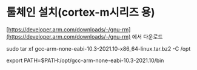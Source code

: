 # 툴체인 설치(cortex-m시리즈 용)

[https://developer.arm.com/downloads/-/gnu-rm](https://developer.arm.com/downloads/-/gnu-rm) 에서 다운로드

sudo tar xf gcc-arm-none-eabi-10.3-2021.10-x86_64-linux.tar.bz2 -C /opt

export PATH=$PATH:/opt/gcc-arm-none-eabi-10.3-2021.10/bin